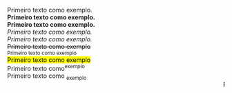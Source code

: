  Primeiro texto como exemplo.
        <br>
    <b>Primeiro texto como exemplo.</b>
        <br>
    <strong>Primeiro texto como exemplo.</strong>
        <br>
    <i>Primeiro texto como exemplo.</i>
        <br>
    <em>Primeiro texto como exemplo.</em>
        <br>
    <del>Primeiro texto como exemplo</del>
        <br>
    <small>Primeiro texto como exemplo</small>
        <br>
    <mark>Primeiro texto como exemplo</mark>
        <br>
    Primeiro texto como<sup>exemplo</sup>
        <br>
        Primeiro texto como <sub>exemplo</sub>
        <br>
    <marquee>Primeiro texto como exemplo</marquee>
